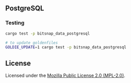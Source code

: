 ## PostgreSQL

### Testing

```bash
cargo test -p bitsnap_data_postgresql

# to update goldenfiles
GOLDIE_UPDATE=1 cargo test -p bitsnap_data_postgresql
```

## License

Licensed under the [Mozilla Public License 2.0 (MPL-2.0)](../../LICENSE).
